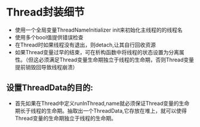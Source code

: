 # Thread封装细节
- 使用一个全局变量ThreadNameInitializer init来初始化主线程的的线程名
- 使用多个bool值提供错误检查
- 在Thread时如果线程没有退出，则detach,让其自行回收资源
- 如果Thread变量过早的结束，可在析构函数中将线程的状态设置为分离属性。（但这必须满足Thread变量生命期独立于线程的生命期，否则Thread变量提前销毁回导致线程崩溃）


## 设置ThreadData的目的:
- 首先如果在Thread中定义runInThread,name就必须保证Thread变量的生命期长于线程的生命期。抽取出一个ThreadData,它存放在堆上，就可以使得Thread变量的生命期独立于线程的生命期。
